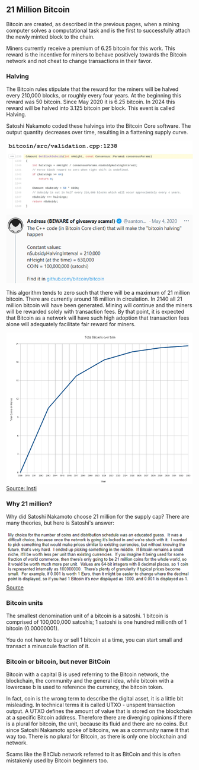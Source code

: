## 21 Million Bitcoin
Bitcoin are created, as described in the previous pages, when a mining computer solves a computational task and is the first to successfully attach the newly minted block to the chain.

Miners currently receive a premium of 6.25 bitcoin for this work. This reward is the incentive for miners to behave positively towards the Bitcoin network and not cheat to change transactions in their favor.

### Halving
The Bitcoin rules stipulate that the reward for the miners will be halved every 210,000 blocks, or roughly every four years. At the beginning this reward was 50 bitcoin. Since May 2020 it is 6.25 bitcoin. In 2024 this reward will be halved into 3.125 bitcoin per block. This event is called Halving.

Satoshi Nakamoto coded these halvings into the Bitcoin Core software. The output quantity decreases over time, resulting in a flattening supply curve.  

![The halving interval code in the Bitcoin Core software in C++](resources/_halving-interval.jpg)

![Explanation by Andreas M. Antonopoulos](resources/_aantonop-21-million.png)

This algorithm tends to zero such that there will be a maximum of 21 million bitcoin. There are currently around 18 million in circulation. In 2140 all 21 million bitcoin will have been generated. Mining will continue and the miners will be rewarded solely with transaction fees. By that point, it is expected that Bitcoin as a network will have such high adoption that transaction fees alone will adequately facilitate fair reward for miners.

![Total bitcoin supply over time](resources/_Total_bitcoins_over_time.png)
[Source: Insti](https://commons.wikimedia.org/wiki/File:Total_bitcoins_over_time.png)

### Why 21 million?
Why did Satoshi Nakamoto choose 21 million for the supply cap? There are many theories, but here is Satoshi's answer:

![Satoshi Nakamoto's explanation for the 21 million supply cap](resources/Why-21-million.png)
[Source](https://plan99.net/~mike/satoshi-emails/thread1.html)


### Bitcoin units
The smallest denomination unit of a bitcoin is a satoshi. 1 bitcoin is comprised of 100,000,000 satoshis; 1 satoshi is one hundred millionth of 1 bitcoin (0.00000001).

You do not have to buy or sell 1 bitcoin at a time, you can start small and transact a minuscule fraction of it.

### Bitcoin or bitcoin, but never BitCoin

Bitcoin with a capital B is used referring to the Bitcoin network, the blockchain, the community and the general idea, while bitcoin with a lowercase b is used to reference the currency, the bitcoin token. 

In fact, coin is the wrong term to describe the digital asset, it is a little bit misleading. In technical terms it is called UTXO - unspent transaction output. A UTXO defines the amount of value that is stored on the blockchain at a specific Bitcoin address. Therefore there are diverging opinions if there is a plural for bitcoin, the unit, because its fluid and there are no coins. But since Satoshi Nakamoto spoke of bitcoins, we as a community name it that way too. There is no plural for Bitcoin, as there is only one blockchain and network.

Scams like the BitClub network referred to it as BitCoin and this is often mistakenly used by Bitcoin beginners too.